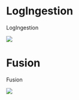 # LogIngestion
LogIngestion 


<a href="https://portal.azure.com/#create/Microsoft.Template/uri/https%3A%2F%2Fraw.githubusercontent.com%2FContoso-Hotels-Security%2FLogIngestion%2Fmain%2FLogIngestion%2Fazuredeploy.json" target="_blank">
  <img src="https://aka.ms/deploytoazurebutton" scale="0">
</a>

# Fusion
Fusion

<a href="https://portal.azure.com/#create/Microsoft.Template/uri/https%3A%2F%2Fraw.githubusercontent.com%2FContoso-Hotels-Security%2FLogIngestion%2Fmain%2FFusionWithLogIngestion%2Fazuredeploy.json" target="_blank">
  <img src="https://aka.ms/deploytoazurebutton" scale="0">
</a>